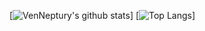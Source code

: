 [![VenNeptury's github stats](https://github-readme-stats.vercel.app/api?username=venneptury&theme=material-palenight)]
[![Top Langs](https://github-readme-stats.vercel.app/api/top-langs/?username=venneptury&theme=material-palenight)]
